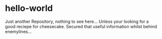 # hello-world
Just another Repository, nothing to see here...
Unless your looking for a good reciepe for cheesecake.
Secured that useful information whilst behind enemylines...
